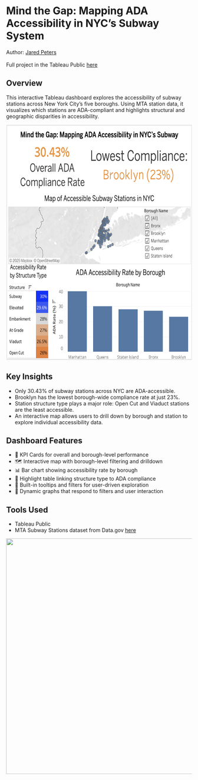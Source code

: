 # Mind the Gap: Mapping ADA Accessibility in NYC’s Subway System
Author: [Jared Peters](https://www.linkedin.com/in/jared-peters-728671153/)
<br><br>
Full project in the Tableau Public [here](https://public.tableau.com/app/profile/jared.peters6662/viz/MindtheGapMappingADAAccessibilityinNYCsSubwaySystem/FinalDashboard)

## Overview
This interactive Tableau dashboard explores the accessibility of subway stations across New York City’s five boroughs. Using MTA station data, it visualizes which stations are ADA-compliant and highlights structural and geographic disparities in accessibility.

<img src="https://github.com/petersjared5/MTA_ADA/blob/24b35561157c7b828dc64ed0cd0a771608bc15c0/Dashboard%20Image.png" width="1280" height="640">

## Key Insights
- Only 30.43% of subway stations across NYC are ADA-accessible.
- Brooklyn has the lowest borough-wide compliance rate at just 23%.
- Station structure type plays a major role: Open Cut and Viaduct stations are the least accessible.
- An interactive map allows users to drill down by borough and station to explore individual accessibility data.

## Dashboard Features
- 🔹 KPI Cards for overall and borough-level performance
- 🗺️ Interactive map with borough-level filtering and drilldown
- 📊 Bar chart showing accessibility rate by borough
- 🧱 Highlight table linking structure type to ADA compliance
- 🎯 Built-in tooltips and filters for user-driven exploration
- 🔄 Dynamic graphs that respond to filters and user interaction

## Tools Used
- Tableau Public
- MTA Subway Stations dataset from Data.gov [here](https://catalog.data.gov/dataset/mta-subway-stations/resource/243e937e-3827-4bc4-922a-9d2107f4e2a5)

<img src="https://www.metro.us/wp-content/uploads/2020/02/mta_ada_accessibility_amendment.jpg?w=873" width="1280" height="640">
